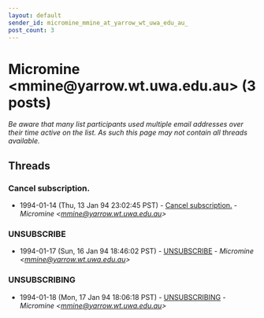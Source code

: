 ```yaml
---
layout: default
sender_id: micromine_mmine_at_yarrow_wt_uwa_edu_au_
post_count: 3
---
```


# Micromine <mmine<span>@</span>yarrow.wt.uwa.edu.au> (3 posts)

_Be aware that many list participants used multiple email addresses over their time active on the list. As such this page may not contain all threads available._

## Threads

### Cancel subscription.
+ 1994-01-14 (Thu, 13 Jan 94 23:02:45 PST) - [Cancel subscription.](/archive/1994/01/38ff36dfbc375a80d20c04ad2343de0d73188f163b88c19a0252ddcd431bdba5) - _Micromine \<mmine@yarrow.wt.uwa.edu.au\>_

### UNSUBSCRIBE
+ 1994-01-17 (Sun, 16 Jan 94 18:46:02 PST) - [UNSUBSCRIBE](/archive/1994/01/5e30f2e15689e6922fd0eb5fdf5913fe01cd81fc2eff82731b00b143c08832e9) - _Micromine \<mmine@yarrow.wt.uwa.edu.au\>_

### UNSUBSCRIBING
+ 1994-01-18 (Mon, 17 Jan 94 18:06:18 PST) - [UNSUBSCRIBING](/archive/1994/01/33387e5dccb1756d941cccadab25a293d1874b6eee6389e5522f8181a5cd4022) - _Micromine \<mmine@yarrow.wt.uwa.edu.au\>_

